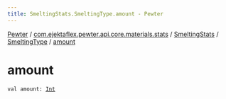 ```yaml
---
title: SmeltingStats.SmeltingType.amount - Pewter
---
```


[Pewter](../../../index.html) / [com.ejektaflex.pewter.api.core.materials.stats](../../index.html) / [SmeltingStats](../index.html) / [SmeltingType](index.html) / [amount](./amount.html)

# amount

`val amount: `[`Int`](https://kotlinlang.org/api/latest/jvm/stdlib/kotlin/-int/index.html)